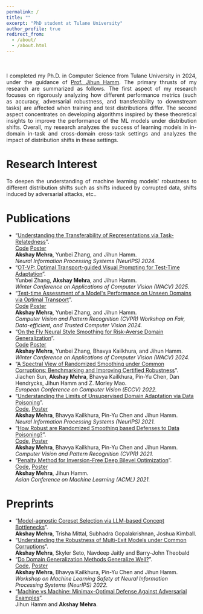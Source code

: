 ```yaml
---
permalink: /
title: ""
excerpt: "PhD student at Tulane University"
author_profile: true
redirect_from: 
  - /about/
  - /about.html
---
```



<p style="text-align: justify;">
<br><br>
I completed my Ph.D. in Computer Science from Tulane University in 2024, under the guidance of <a href ="http://www.cs.tulane.edu/~jhamm3/"> Prof. Jihun Hamm</a>. 
The primary thrusts of my research are summarized as follows. The first aspect of my research focuses on rigorously analyzing how different performance metrics (such as accuracy, adversarial robustness, and transferability to downstream tasks) are affected when training and test distributions differ. The second aspect concentrates on developing algorithms inspired by these theoretical insights to improve the performance of the ML models under distribution shifts. Overall, my research analyzes the success of learning models in in-domain in-task and cross-domain cross-task settings and analyzes the impact of distribution shifts in these settings. 
</p>

Research Interest
======
<p style="text-align: justify;">
To deepen the understanding of machine learning models' robustness to different distribution shifts such as shifts induced by corrupted data, shifts induced by adversarial attacks, etc..
</p>

Publications
======
* “[Understanding the Transferability of Representations via Task-Relatedness](https://arxiv.org/abs/2307.00823)”.
  <br> [Code](https://github.com/akshaymehra24/TaskTransferAnalysis) [Poster](http://akshaymehra24.github.io/files/Neurips_poster.pdf)
  <br> <b>Akshay Mehra</b>, Yunbei Zhang, and Jihun Hamm.
  <br><i>Neural Information Processing Systems (NeurIPS) 2024.</i>
* “[OT-VP: Optimal Transport-guided Visual Prompting for Test-Time Adaptation](https://arxiv.org/abs/2407.09498)”.
  <br> Yunbei Zhang, <b>Akshay Mehra</b>, and Jihun Hamm.
  <br><i>Winter Conference on Applications of Computer Vision (WACV) 2025. </i>
* “[Test-time Assessment of a Model's Performance on Unseen Domains via Optimal Transport](https://openaccess.thecvf.com/content/CVPR2024W/TCV2024/papers/Mehra_Test-time_Assessment_of_a_Models_Performance_on_Unseen_Domains_via_CVPRW_2024_paper.pdf)”.
  <br> [Code](https://github.com/akshaymehra24/TETOT) [Poster](http://akshaymehra24.github.io/files/TCV_poster.pdf)
  <br> <b>Akshay Mehra</b>, Yunbei Zhang, and Jihun Hamm.
  <br><i>Computer Vision and Pattern Recognition (CVPR) Workshop on Fair, Data-efficient, and Trusted Computer Vision 2024. </i>
* “[On the Fly Neural Style Smoothing for Risk-Averse Domain Generalization](https://openaccess.thecvf.com/content/WACV2024/papers/Mehra_On_the_Fly_Neural_Style_Smoothing_for_Risk-Averse_Domain_Generalization_WACV_2024_paper.pdf)”.
  <br> [Code](https://github.com/akshaymehra24/RiskAverseDG) [Poster](http://akshaymehra24.github.io/files/wacv24-252.pdf)
  <br> <b>Akshay Mehra</b>, Yunbei Zhang, Bhavya Kailkhura, and Jihun Hamm.
  <br><i>Winter Conference on Applications of Computer Vision (WACV) 2024. </i>
* “[A Spectral View of Randomized Smoothing under Common Corruptions: Benchmarking and Improving Certified Robustness](https://www.ecva.net/papers/eccv_2022/papers_ECCV/papers/136640645.pdf)”. 
  <br> Jiachen Sun, <b>Akshay Mehra</b>, Bhavya Kailkhura, Pin-Yu Chen, Dan Hendrycks, Jihun Hamm and Z. Morley Mao.
  <br><i>European Conference on Computer Vision (ECCV) 2022. </i>
* “[Understanding the Limits of Unsupervised Domain Adaptation via Data Poisoning](https://papers.nips.cc/paper/2021/file/90cc440b1b8caa520c562ac4e4bbcb51-Paper.pdf)”. 
  <br> [Code](https://github.com/akshaymehra24/LimitsOfUDA), [Poster](http://akshaymehra24.github.io/files/Neurips_2021_poster.pdf)
  <br> <b>Akshay Mehra</b>, Bhavya Kailkhura, Pin-Yu Chen and Jihun Hamm. 
  <br> <i>Neural Information Processing Systems (NeurIPS) 2021.</i>
* “[How Robust are Randomized Smoothing based Defenses to Data Poisoning?](https://openaccess.thecvf.com/content/CVPR2021/html/Mehra_How_Robust_Are_Randomized_Smoothing_Based_Defenses_to_Data_Poisoning_CVPR_2021_paper.html)”. 
  <br> [Code](https://github.com/akshaymehra24/poisoning_certified_defenses), [Poster](http://akshaymehra24.github.io/files/cvpr21_poster.pdf)
  <br> <b>Akshay Mehra</b>, Bhavya Kailkhura, Pin-Yu Chen and Jihun Hamm. 
  <br> <i>Computer Vision and Pattern Recognition (CVPR) 2021. </i>
* “[Penalty Method for Inversion-Free Deep Bilevel Optimization](https://proceedings.mlr.press/v157/mehra21a/mehra21a.pdf)”. 
  <br> [Code](https://github.com/jihunhamm/bilevel-penalty), [Poster](http://akshaymehra24.github.io/files/acml21_poster.pdf)
  <br> <b>Akshay Mehra</b>, Jihun Hamm. 
  <br> <i>Asian Conference on Machine Learning (ACML) 2021.</i>

Preprints
======
* “[Model-agnostic Coreset Selection via LLM-based Concept Bottlenecks](https://arxiv.org/abs/2502.16733)”. 
  <br> <b>Akshay Mehra</b>, Trisha Mittal, Subhadra Gopalakrishnan, Joshua Kimball.
* “[Understanding the Robustness of Multi-Exit Models under Common Corruptions](https://arxiv.org/abs/2212.01562)”. 
  <br> <b>Akshay Mehra</b>, Skyler Seto, Navdeep Jaitly and Barry-John Theobald
* “[Do Domain Generalization Methods Generalize Well?](https://openreview.net/pdf?id=SRWIQ0Yl53m)”. 
  <br> [Code](https://github.com/akshaymehra24/LimitsOfDG), [Poster](http://akshaymehra24.github.io/files/ml_safety_poster.pdf)
  <br> <b>Akshay Mehra</b>, Bhavya Kailkhura, Pin-Yu Chen and Jihun Hamm. 
  <br><i>Workshop on Machine Learning Safety at Neural Information Processing Systems (NeurIPS) 2022.</i>
* “[Machine vs Machine: Minimax-Optimal Defense Against Adversarial Examples](https://arxiv.org/abs/1711.04368)”.
  <br> Jihun Hamm and <b>Akshay Mehra</b>. 
